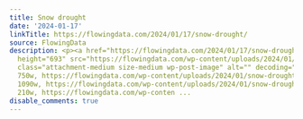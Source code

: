 ```yaml
---
title: Snow drought
date: '2024-01-17'
linkTitle: https://flowingdata.com/2024/01/17/snow-drought/
source: FlowingData
description: <p><a href="https://flowingdata.com/2024/01/17/snow-drought/"><img width="750"
  height="693" src="https://flowingdata.com/wp-content/uploads/2024/01/snow-drought-e1705428405917-750x693.png"
  class="attachment-medium size-medium wp-post-image" alt="" decoding="async" srcset="https://flowingdata.com/wp-content/uploads/2024/01/snow-drought-e1705428405917-750x693.png
  750w, https://flowingdata.com/wp-content/uploads/2024/01/snow-drought-e1705428405917-1090x1007.png
  1090w, https://flowingdata.com/wp-content/uploads/2024/01/snow-drought-e1705428405917-210x194.png
  210w, https://flowingdata.com/wp-conten ...
disable_comments: true
---
```

<p><a href="https://flowingdata.com/2024/01/17/snow-drought/"><img width="750" height="693" src="https://flowingdata.com/wp-content/uploads/2024/01/snow-drought-e1705428405917-750x693.png" class="attachment-medium size-medium wp-post-image" alt="" decoding="async" srcset="https://flowingdata.com/wp-content/uploads/2024/01/snow-drought-e1705428405917-750x693.png 750w, https://flowingdata.com/wp-content/uploads/2024/01/snow-drought-e1705428405917-1090x1007.png 1090w, https://flowingdata.com/wp-content/uploads/2024/01/snow-drought-e1705428405917-210x194.png 210w, https://flowingdata.com/wp-conten ...